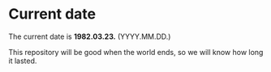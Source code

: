 # Current date

The current date is **1982.03.23.** (YYYY.MM.DD.)

This repository will be good when the world ends, so we will know how long it lasted.